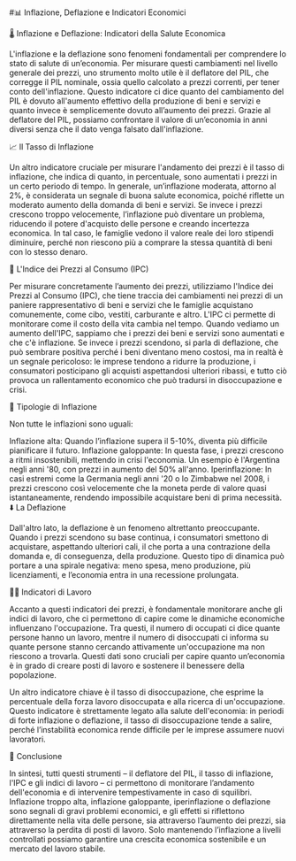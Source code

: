 #📊 Inflazione, Deflazione e Indicatori Economici

🌡️ Inflazione e Deflazione: Indicatori della Salute Economica

L'inflazione e la deflazione sono fenomeni fondamentali per comprendere lo stato di salute di un’economia. Per misurare questi cambiamenti nel livello generale dei prezzi, uno strumento molto utile è il deflatore del PIL, che corregge il PIL nominale, ossia quello calcolato a prezzi correnti, per tener conto dell'inflazione. Questo indicatore ci dice quanto del cambiamento del PIL è dovuto all'aumento effettivo della produzione di beni e servizi e quanto invece è semplicemente dovuto all’aumento dei prezzi. Grazie al deflatore del PIL, possiamo confrontare il valore di un’economia in anni diversi senza che il dato venga falsato dall'inflazione.

📈 Il Tasso di Inflazione

Un altro indicatore cruciale per misurare l'andamento dei prezzi è il tasso di inflazione, che indica di quanto, in percentuale, sono aumentati i prezzi in un certo periodo di tempo. In generale, un’inflazione moderata, attorno al 2%, è considerata un segnale di buona salute economica, poiché riflette un moderato aumento della domanda di beni e servizi. Se invece i prezzi crescono troppo velocemente, l’inflazione può diventare un problema, riducendo il potere d'acquisto delle persone e creando incertezza economica. In tal caso, le famiglie vedono il valore reale dei loro stipendi diminuire, perché non riescono più a comprare la stessa quantità di beni con lo stesso denaro.

🛒 L'Indice dei Prezzi al Consumo (IPC)

Per misurare concretamente l’aumento dei prezzi, utilizziamo l'Indice dei Prezzi al Consumo (IPC), che tiene traccia dei cambiamenti nei prezzi di un paniere rappresentativo di beni e servizi che le famiglie acquistano comunemente, come cibo, vestiti, carburante e altro. L'IPC ci permette di monitorare come il costo della vita cambia nel tempo. Quando vediamo un aumento dell'IPC, sappiamo che i prezzi dei beni e servizi sono aumentati e che c'è inflazione. Se invece i prezzi scendono, si parla di deflazione, che può sembrare positiva perché i beni diventano meno costosi, ma in realtà è un segnale pericoloso: le imprese tendono a ridurre la produzione, i consumatori posticipano gli acquisti aspettandosi ulteriori ribassi, e tutto ciò provoca un rallentamento economico che può tradursi in disoccupazione e crisi.

🔺 Tipologie di Inflazione

Non tutte le inflazioni sono uguali:

Inflazione alta: Quando l’inflazione supera il 5-10%, diventa più difficile pianificare il futuro.
Inflazione galoppante: In questa fase, i prezzi crescono a ritmi insostenibili, mettendo in crisi l'economia. Un esempio è l'Argentina negli anni '80, con prezzi in aumento del 50% all'anno.
Iperinflazione: In casi estremi come la Germania negli anni '20 o lo Zimbabwe nel 2008, i prezzi crescono così velocemente che la moneta perde di valore quasi istantaneamente, rendendo impossibile acquistare beni di prima necessità.
⬇️ La Deflazione

Dall'altro lato, la deflazione è un fenomeno altrettanto preoccupante. Quando i prezzi scendono su base continua, i consumatori smettono di acquistare, aspettando ulteriori cali, il che porta a una contrazione della domanda e, di conseguenza, della produzione. Questo tipo di dinamica può portare a una spirale negativa: meno spesa, meno produzione, più licenziamenti, e l’economia entra in una recessione prolungata.

👷‍♂️ Indicatori di Lavoro

Accanto a questi indicatori dei prezzi, è fondamentale monitorare anche gli indici di lavoro, che ci permettono di capire come le dinamiche economiche influenzano l'occupazione. Tra questi, il numero di occupati ci dice quante persone hanno un lavoro, mentre il numero di disoccupati ci informa su quante persone stanno cercando attivamente un'occupazione ma non riescono a trovarla. Questi dati sono cruciali per capire quanto un’economia è in grado di creare posti di lavoro e sostenere il benessere della popolazione.

Un altro indicatore chiave è il tasso di disoccupazione, che esprime la percentuale della forza lavoro disoccupata e alla ricerca di un'occupazione. Questo indicatore è strettamente legato alla salute dell'economia: in periodi di forte inflazione o deflazione, il tasso di disoccupazione tende a salire, perché l’instabilità economica rende difficile per le imprese assumere nuovi lavoratori.

🔧 Conclusione

In sintesi, tutti questi strumenti – il deflatore del PIL, il tasso di inflazione, l'IPC e gli indici di lavoro – ci permettono di monitorare l’andamento dell'economia e di intervenire tempestivamente in caso di squilibri. Inflazione troppo alta, inflazione galoppante, iperinflazione o deflazione sono segnali di gravi problemi economici, e gli effetti si riflettono direttamente nella vita delle persone, sia attraverso l’aumento dei prezzi, sia attraverso la perdita di posti di lavoro. Solo mantenendo l’inflazione a livelli controllati possiamo garantire una crescita economica sostenibile e un mercato del lavoro stabile.
